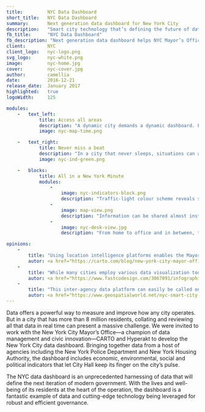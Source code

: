 ```yaml
---
title:         NYC Data Dashboard 
short_title:   NYC Data Dashboard
summary:       Next generation data dashboard for New York City
description:   "Smart city technology that’s defining the future of data-driven city management"
fb_title:      "NYC Data Dashboard"
fb_description: "Next generation data dashboard helps NYC Mayor’s Office keep its finger on the city’s pulse"
client:        NYC
client_logo:   nyc-logo.png
svg_logo:      nyc-white.png
image:         nyc-home.jpg
cover:         nyc-cover.jpg
author:        camellia
date:          2016-12-21
release_date:  January 2017           
highlighted:   true
logoWidth:     125

modules:
    -   text_left:
            title: Access all areas
            description: "A dynamic city demands a dynamic dashboard. Featuring a powerful backend from CARTO and intuitive design by Hyperakt, the dashboard is fast and responsive on every device. At a glance, city employees can see what’s happening across the city and zoom in on specific locations or periods of time. Options to explore the data numerically, in charts, or in interactive maps offer deep insight that can be used to make timely, effective decisions. And, with its range of viewing options, each person can customise the dashboard so it’s set up perfectly for their day to day routine."
            image: nyc-map-time.png

    -   text_right:
            title: Never miss a beat
            description: "In a city that never sleeps, situations can arise and change fast. With this in mind, we made it easy for city employees to set up alerts that will ensure they never miss a thing. A few clicks is all that’s needed to set up email notifications that will be sent every time a specific indicator changes or passes a certain threshold. When information needs to be shared, that’s easy to do too: a simple press and hold on the relevant data will pop open a ready-to-send email."
            image: nyc-ind-green.png

    -   blocks:
            title: All in a New York Minute
            modules:
                - 
                    image: nyc-indicators-block.png
                    description: "Traffic-light colour scheme reveals status of every indicator at a glance."
                - 
                    image: map-view.png
                    description: "Information can be shared almost instantly by simply touching the data."
                - 
                    image: nyc-desk-view.jpg
                    description: "From home to office and in between, the dashboard is accessible on any device."

opinions:
    -
        title: "Using location intelligence platforms enables the Mayor's Office of Operations to generate actionable dashboards to manage NYC more efficiently."
        autor: <a href="https://carto.com/blog/new-york-city-mayor-office"> James Perazzo, NYC Mayor’s Office of Operations </a>
    -
        title: "While many cities employ various data visualization tools to track their metrics, this one is unique in the scope of data it pulls in real-time."
        autor: <a href="https://www.fastcodesign.com/3067091/infographic-of-the-day/new-york-city-gets-a-dashboard"> Kelsey Campbell-Dollaghan, co.design </a>
    -
        title: "This inter-agency data platform can easily be called one of New York City’s largest urban infrastructure projects."
        autor: <a href="https://www.geospatialworld.net/nyc-smart-city-data-tool-aids-decision-making/">  Ishveena Singh, Geospatial World </a>
---
```

Data offers a powerful way to measure and improve how any city operates. But in a city that has more than 8 million residents, collating and reviewing all that data in real time can present a massive challenge. We were invited to work with the New York City Mayor’s Office—a champion of data management and civic innovation—CARTO and Hyperakt to develop the New York City data dashboard. Bringing together data from a host of agencies including the New York Police Department and New York Housing Authority, the dashboard includes economic, environmental, social and political indicators that let City Hall keep its finger on the city’s pulse. 

The NYC data dashboard is an unprecedented harnessing of data that will define the next iteration of modern government. With the lives and well-being of its residents at the heart of the operation, the dashboard is a fantastic example of data and cutting-edge technology being leveraged for robust and efficient governance.
